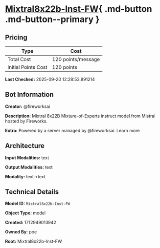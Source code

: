 # [Mixtral8x22b-Inst-FW](https://poe.com/Mixtral8x22b-Inst-FW){ .md-button .md-button--primary }

## Pricing

| Type | Cost |
|------|------|
| Total Cost | 120 points/message |
| Initial Points Cost | 120 points |

**Last Checked:** 2025-09-20 12:28:53.891214


## Bot Information

**Creator:** @fireworksai

**Description:** Mixtral 8x22B Mixture-of-Experts instruct model from Mistral hosted by Fireworks.

**Extra:** Powered by a server managed by @fireworksai. Learn more


## Architecture

**Input Modalities:** text

**Output Modalities:** text

**Modality:** text->text


## Technical Details

**Model ID:** `Mixtral8x22b-Inst-FW`

**Object Type:** model

**Created:** 1712949013942

**Owned By:** poe

**Root:** Mixtral8x22b-Inst-FW
